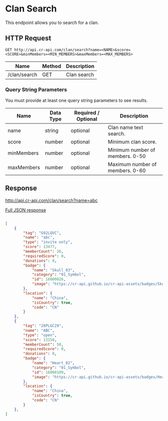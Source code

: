 # Clan Search

This endpoint allows you to search for a clan.

## HTTP Request

`GET http://api.cr-api.com/clan/search?name=<NAME>&score=<SCORE>&minMembers=<MIN_MEMBERS>&maxMembers=<MAX_MEMBERS>`

Name | Method | Description
--- | --- | ---
/clan/search | GET | Clan search

### Query String Parameters

You must provide at least one query string parameters to see results.


Name | Data Type | Required / Optional | Description
--- | --- | --- | ---
name | string | optional | Clan name text search.
score | number | optional | Minimum clan score.
minMembers | number | optional | Minimum number of members. 0-50
maxMembers | number | optional | Maximum number of members. 0-60


## Response

http://api.cr-api.com/clan/search?name=abc

<a href="/json/clan_search_abc.json">Full JSON response</a>

```json

[
    {
        "tag": "G92LQVC",
        "name": "abc",
        "type": "invite only",
        "score": 13477,
        "memberCount": 26,
        "requiredScore": 0,
        "donations": 0,
        "badge": {
            "name": "Skull_03",
            "category": "01_Symbol",
            "id": 16000026,
            "image": "https://cr-api.github.io/cr-api-assets/badges/Skull_03.png"
        },
        "location": {
            "name": "China",
            "isCountry": true,
            "code": "CN"
        }
    },
    {
        "tag": "28PLGC29",
        "name": "ABC",
        "type": "open",
        "score": 13150,
        "memberCount": 50,
        "requiredScore": 0,
        "donations": 0,
        "badge": {
            "name": "Heart_02",
            "category": "01_Symbol",
            "id": 16000109,
            "image": "https://cr-api.github.io/cr-api-assets/badges/Heart_02.png"
        },
        "location": {
            "name": "China",
            "isCountry": true,
            "code": "CN"
        }
    },
]
```
